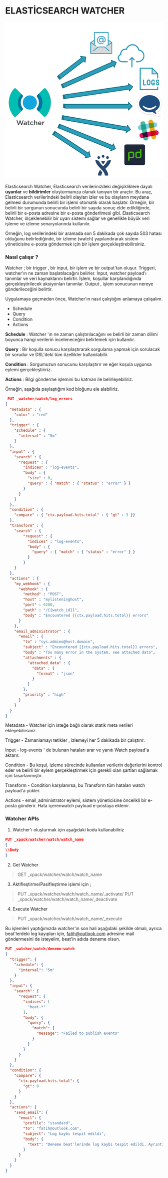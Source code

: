 
# ELASTİCSEARCH WATCHER 

![enter image description here](https://raw.githubusercontent.com/fatihaydnrepo/elasticsearch-watcher/main/watcher1.png)


Elasticsearch Watcher, Elasticsearch verilerinizdeki değişikliklere dayalı **uyarılar** ve **bildirimler** oluşturmanıza olanak tanıyan bir araçtır. Bu araç, Elasticsearch verilerindeki belirli olayları izler ve bu olayların meydana gelmesi durumunda belirli bir işlemi otomatik olarak başlatır. Örneğin, bir belirli bir sorgunun sonucunda belirli bir sayıda sonuç elde edildiğinde, belirli bir e-posta adresine bir e-posta gönderilmesi gibi. Elasticsearch Watcher, ölçeklenebilir bir uyarı sistemi sağlar ve genellikle büyük veri işleme ve izleme senaryolarında kullanılır.

Örneğin, log verilerindeki bir aramada son 5 dakikada çok sayıda 503 hatası olduğunu belirlediğinde, bir izleme (watch) yapılandırarak sistem yöneticisine e-posta göndermek için bir işlem gerçekleştirebilirsiniz.

### Nasıl çalışır ? 


Watcher ; bir trigger ,  bir input, bir işlem ve bir output'tan oluşur. Triggeri, watcher'ın ne zaman başlatılacağını belirler. İnput,  watcher payload'ı tanımlar ve veri kaynaklarını belirtir. İşlem, koşullar karşılandığında gerçekleştirilecek aksiyonları tanımlar. Output , işlem sonucunun nereye gönderileceğini belirtir.

Uygulamaya geçmeden önce, Watcher'ın nasıl çalıştığını anlamaya çalışalım.

-   Schedule
-   Query
-   Condition
-   Actions

**Schedule** :  Watcher 'ın ne zaman çalıştırılacağını ve belirli bir zaman dilimi boyunca hangi verilerin inceleneceğini belirlemek için kullanılır. 

**Query** :  Bir koşulla sonucu karşılaştırarak sorgulama yapmak için sorulacak bir sorudur ve DSL'deki tüm özellikler kullanılabilir.

**Condition** : Sorgumuzun sonucunu karşılaştırır ve eğer koşula uygunsa eylemi gerçekleştiririz.

**Actions** : Bilgi gönderme işlemini bu katman ile belirleyebiliriz. 

Örneğin, aşağıda paylaştığım kod bloğunu ele alabiliriz. 
```json
 PUT _watcher/watch/log_errors
{
  "metadata" : { 
    "color" : "red"
  },
  "trigger" : { 
    "schedule" : {
      "interval" : "5m"
    }
  },
  "input" : { 
    "search" : {
      "request" : {
        "indices" : "log-events",
        "body" : {
          "size" : 0,
          "query" : { "match" : { "status" : "error" } }
        }
      }
    }
  },
  "condition" : { 
    "compare" : { "ctx.payload.hits.total" : { "gt" : 5 }}
  },
  "transform" : { 
    "search" : {
        "request" : {
          "indices" : "log-events",
          "body" : {
            "query" : { "match" : { "status" : "error" } }
          }
        }
    }
  },
  "actions" : { 
    "my_webhook" : {
      "webhook" : {
        "method" : "POST",
        "host" : "mylisteninghost",
        "port" : 9200,
        "path" : "/{{watch_id}}",
        "body" : "Encountered {{ctx.payload.hits.total}} errors"
      }
    },
    "email_administrator" : {
      "email" : {
        "to" : "sys.admino@host.domain",
        "subject" : "Encountered {{ctx.payload.hits.total}} errors",
        "body" : "Too many error in the system, see attached data",
        "attachments" : {
          "attached_data" : {
            "data" : {
              "format" : "json"
            }
          }
        },
        "priority" : "high"
      }
    }
  }
}
```
Metadata - Watcher için isteğe bağlı olarak  statik meta verileri ekleyebilirsiniz.

Trigger - Zamanlamayı tetikler , izlemeyi her 5 dakikada bir çalıştırır.

Input - log-events ' de bulunan hataları arar ve yanıtı Watch payload'a aktarır.
  
Condition - Bu koşul, izleme sürecinde kullanılan verilerin değerlerini kontrol eder ve belirli bir eylem gerçekleştirmek için gerekli olan şartları sağlamak için tasarlanmıştır. 

Transform - Condition karşılanırsa, bu Transform tüm hataları watch payload'a  yükler.

Actions - email_administrator eylemi, sistem yöneticisine öncelikli bir e-posta gönderir. Hata içerenwatch payload e-postaya eklenir.

###  Watcher APIs

1. Watcher'ı oluşturmak için aşağıdaki kodu kullanabiliriz
```json
PUT _xpack/watcher/watch/watch_name  
{  
\\Body  
}
```
2. Get Watcher
> GET _xpack/watcher/watch/watch_name

3. Aktifleştirme/Pasifleştirme işlemi için ; 
> PUT _xpack/watcher/watch/watch_name/_activate/
>PUT _xpack/watcher/watch/watch_name/_deactivate

4. Execute Watcher
> PUT _xpack/watcher/watch/watch_name/_execute

Bu işlemleri yaptığımızda watcher'ın son hali aşağıdaki şekilde olmalı, ayrıca beat'lerdeki log kayıpları için, fatih@outlook.com adresine mail göndermesini de isteyelim, beat'in adıda deneme olsun.
```json
PUT _watcher/watch/deneme-watch
{
  "trigger": {
    "schedule": {
      "interval": "5m"
    }
  },
  "input": {
    "search": {
      "request": {
        "indices": [
          "beat-*"
        ],
        "body": {
          "query": {
            "match": {
              "message": "Failed to publish events"
            }
          }
        }
      }
    }
  },
  "condition": {
    "compare": {
      "ctx.payload.hits.total": {
        "gt": 0
      }
    }
  },
  "actions": {
    "send_email": {
      "email": {
        "profile": "standard",
        "to": "fatih@outlook.com",
        "subject": "Log kaybı tespit edildi",
        "body": {
          "text": "Deneme beat'lerinde log kaybı tespit edildi. Ayrıntılar aşağıdadır:\n\n{{#ctx.payload.hits.hits}}{{_source.message}}\n{{/ctx.payload.hits.hits}}"
        }
      }
    }
  }
}
```




  

